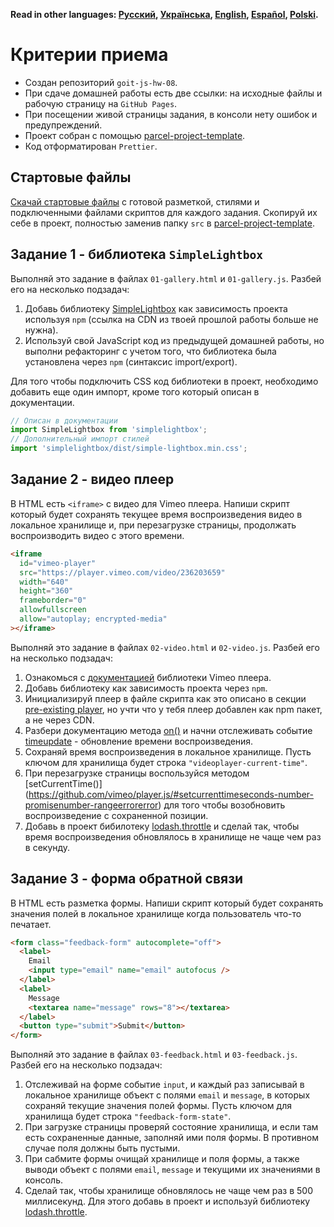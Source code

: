 **Read in other languages: [Русский](README.md), [Українська](README.ua.md),
[English](README.en.md), [Español](README.es.md), [Polski](README.pl.md).**

# Критерии приема

- Создан репозиторий `goit-js-hw-08`.
- При сдаче домашней работы есть две ссылки: на исходные файлы и рабочую страницу на `GitHub Pages`.
- При посещении живой страницы задания, в консоли нету ошибок и предупреждений.
- Проект собран с помощью
  [parcel-project-template](https://github.com/goitacademy/parcel-project-template).
- Код отформатирован `Prettier`.

## Стартовые файлы

[Скачай стартовые файлы](https://downgit.github.io/#/home?url=https://github.com/goitacademy/javascript-homework/tree/main/v2/08/src)
с готовой разметкой, стилями и подключенными файлами скриптов для каждого задания. Скопируй их себе
в проект, полностью заменив папку `src` в
[parcel-project-template](https://github.com/goitacademy/parcel-project-template).

## Задание 1 - библиотека `SimpleLightbox`

Выполняй это задание в файлах `01-gallery.html` и `01-gallery.js`. Разбей его на несколько подзадач:

1. Добавь библиотеку [SimpleLightbox](https://simplelightbox.com/) как зависимость проекта используя
   `npm` (ссылка на CDN из твоей прошлой работы больше не нужна).
2. Используй свой JavaScript код из предыдущей домашней работы, но выполни рефакторинг с учетом
   того, что библиотека была установлена через `npm` (синтаксис import/export).

Для того чтобы подключить CSS код библиотеки в проект, необходимо добавить еще один импорт, кроме
того который описан в документации.

```js
// Описан в документации
import SimpleLightbox from 'simplelightbox';
// Дополнительный импорт стилей
import 'simplelightbox/dist/simple-lightbox.min.css';
```

## Задание 2 - видео плеер

В HTML есть `<iframe>` с видео для Vimeo плеера. Напиши скрипт который будет сохранять текущее время
воспроизведения видео в локальное хранилище и, при перезагрузке страницы, продолжать воспроизводить
видео с этого времени.

```html
<iframe
  id="vimeo-player"
  src="https://player.vimeo.com/video/236203659"
  width="640"
  height="360"
  frameborder="0"
  allowfullscreen
  allow="autoplay; encrypted-media"
></iframe>
```

Выполняй это задание в файлах `02-video.html` и `02-video.js`. Разбей его на несколько подзадач:

1. Ознакомься с [документацией](https://github.com/vimeo/player.js/#vimeo-player-api) библиотеки
   Vimeo плеера.
2. Добавь библиотеку как зависимость проекта через `npm`.
3. Инициализируй плеер в файле скрипта как это описано в секции
   [pre-existing player](https://github.com/vimeo/player.js/#pre-existing-player), но учти что у
   тебя плеер добавлен как npm пакет, а не через CDN.
4. Разбери документацию метода
   [on()](https://github.com/vimeo/player.js/#onevent-string-callback-function-void) и начни
   отслеживать событие [timeupdate](https://github.com/vimeo/player.js/#events) - обновление времени
   воспроизведения.
5. Сохраняй время воспроизведения в локальное хранилище. Пусть ключом для хранилища будет строка
   `"videoplayer-current-time"`.
6. При перезагрузке страницы воспользуйся методом
   [setCurrentTime()] (https://github.com/vimeo/player.js/#setcurrenttimeseconds-number-promisenumber-rangeerrorerror)
   для того чтобы возобновить воспроизведение с сохраненной позиции.
7. Добавь в проект бибилотеку [lodash.throttle](https://www.npmjs.com/package/lodash.throttle) и
   сделай так, чтобы время воспроизведения обновлялось в хранилище не чаще чем раз в секунду.

## Задание 3 - форма обратной связи

В HTML есть разметка формы. Напиши скрипт который будет сохранять значения полей в локальное
хранилище когда пользователь что-то печатает.

```html
<form class="feedback-form" autocomplete="off">
  <label>
    Email
    <input type="email" name="email" autofocus />
  </label>
  <label>
    Message
    <textarea name="message" rows="8"></textarea>
  </label>
  <button type="submit">Submit</button>
</form>
```

Выполняй это задание в файлах `03-feedback.html` и `03-feedback.js`. Разбей его на несколько
подзадач:

1. Отслеживай на форме событие `input`, и каждый раз записывай в локальное хранилище объект с полями
   `email` и `message`, в которых сохраняй текущие значения полей формы. Пусть ключом для хранилища
   будет строка `"feedback-form-state"`.
2. При загрузке страницы проверяй состояние хранилища, и если там есть сохраненные данные, заполняй
   ими поля формы. В противном случае поля должны быть пустыми.
3. При сабмите формы очищай хранилище и поля формы, а также выводи объект с полями `email`,
   `message` и текущими их значениями в консоль.
4. Сделай так, чтобы хранилище обновлялось не чаще чем раз в 500 миллисекунд. Для этого добавь в
   проект и используй библиотеку [lodash.throttle](https://www.npmjs.com/package/lodash.throttle).

